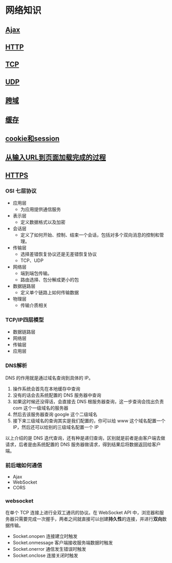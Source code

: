 # 网络知识

## [Ajax](Ajax.md)

## [HTTP](HTTP.md)

## [TCP](TCP.md)

## [UDP](UDP.md)

## [跨域](./跨域.md)

## [缓存](缓存.md)

## [cookie和session](cookie和session.md)

## [从输入URL到页面加载完成的过程](从输入URL到页面加载完成的过程.md)

## [HTTPS](HTTPS.md)


### OSI 七层协议
 - 应用层
   - 为应用提供通信服务
 - 表示层
   - 定义数据格式以及加密
 - 会话层
   - 定义了如何开始、控制、结束一个会话，包括对多个双向消息的控制和管理。
 - 传输层
   - 选择差错恢复协议还是无差错恢复协议
   - TCP、UDP
 - 网络层
   - 端到端包传输。
   - 路由选择、包分解成更小的包
 - 数据链路层
   - 定义单个链路上如何传输数据
 - 物理层
   - 传输介质相关

### TCP/IP四层模型
  - 数据链路层
  - 网络层
  - 传输层
  - 应用层

### DNS解析
DNS 的作用就是通过域名查询到具体的 IP。

1. 操作系统会首先在本地缓存中查询
2. 没有的话会去系统配置的 DNS 服务器中查询
3. 如果这时候还没得话，会直接去 DNS 根服务器查询，这一步查询会找出负责 com 这个一级域名的服务器
4. 然后去该服务器查询 google 这个二级域名
5. 接下来三级域名的查询其实是我们配置的，你可以给 www 这个域名配置一个 IP，然后还可以给别的三级域名配置一个 IP

以上介绍的是 DNS 迭代查询，还有种是递归查询，区别就是前者是由客户端去做请求，后者是由系统配置的 DNS 服务器做请求，得到结果后将数据返回给客户端。


### 前后端如何通信
 - Ajax
 - WebSocket
 - CORS



### websocket
在单个 TCP 连接上进行全双工通讯的协议。在 WebSocket API 中，浏览器和服务器只需要完成一次握手，两者之间就直接可以创建**持久性**的连接，并进行**双向**数据传输。

 - Socket.onopen	连接建立时触发
 - Socket.onmessage	客户端接收服务端数据时触发
 - Socket.onerror	通信发生错误时触发
 - Socket.onclose	连接关闭时触发
